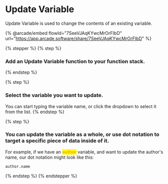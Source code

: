# Update Variable

Update Variable is used to change the contents of an existing variable.

{% @arcade/embed flowId="7SeeVJAqKYwcMrOrFIbD" url="https://app.arcade.software/share/7SeeVJAqKYwcMrOrFIbD" %}

{% stepper %}
{% step %}
### Add an Update Variable function to your function stack.


{% endstep %}

{% step %}
### Select the variable you want to update.

You can start typing the variable name, or click the dropdown to select it from the list.
{% endstep %}

{% step %}
### You can update the variable as a whole, or use dot notation to target a specific piece of data inside of it.

For example, if we have an <mark style="color:orange;">**author**</mark> variable, and want to update the author's name, our dot notation might look like this:

```
author.name
```
{% endstep %}
{% endstepper %}

